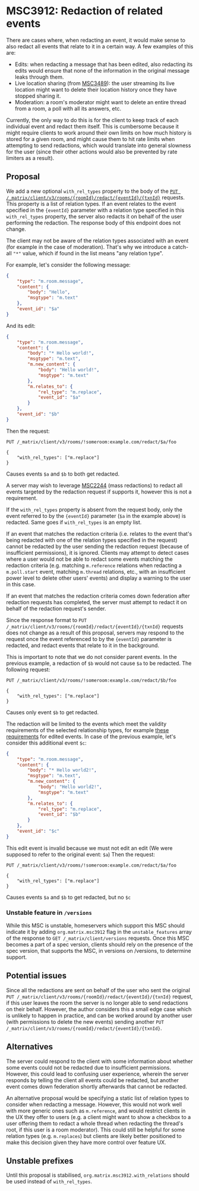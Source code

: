 # MSC3912: Redaction of related events

There are cases where, when redacting an event, it would make sense to also
redact all events that relate to it in a certain way. A few examples of this
are:

* Edits: when redacting a message that has been edited, also redacting its edits
  would ensure that none of the information in the original message leaks
  through them.
* Live location sharing (from
  [MSC3489](https://github.com/matrix-org/matrix-spec-proposals/pull/3489)): the
  user streaming its live location might want to delete their location history
  once they have stopped sharing it.
* Moderation: a room's moderator might want to delete an entire thread from a
  room, a poll with all its answers, etc.

Currently, the only way to do this is for the client to keep track of each
individual event and redact them itself. This is cumbersome because it might
require clients to work around their own limits on how much history is stored
for a given room, and might cause them to hit rate limits when attempting to
send redactions, which would translate into general slowness for the user (since
their other actions would also be prevented by rate limiters as a result).

## Proposal

We add a new optional `with_rel_types` property to the body of the [`PUT
/_matrix/client/v3/rooms/{roomId}/redact/{eventId}/{txnId}`](https://spec.matrix.org/latest/client-server-api/#put_matrixclientv3roomsroomidredacteventidtxnid)
requests. This property is a list of relation types. If an event relates to the
event specified in the `{eventId}` parameter with a relation type specified in
this `with_rel_types` property, the server also redacts it on behalf of the user
performing the redaction. The response body of this endpoint does not change.

The client may not be aware of the relation types associated with an event (for
example in the case of moderation). That's why we introduce a catch-all `"*"` value,
which if found in the list means "any relation type".

For example, let's consider the following message:

```json
{
    "type": "m.room.message",
    "content": {
        "body": "Hello",
        "msgtype": "m.text"
    },
    "event_id": "$a"
}
```

And its edit:

```json
{
    "type": "m.room.message",
    "content": {
        "body": "* Hello world!",
        "msgtype": "m.text",
        "m.new_content": {
            "body": "Hello world!",
            "msgtype": "m.text"
        },
        "m.relates_to": {
            "rel_type": "m.replace",
            "event_id": "$a"
        }
    },
    "event_id": "$b"
}
```

Then the request:

```
PUT /_matrix/client/v3/rooms/!someroom:example.com/redact/$a/foo

{
    "with_rel_types": ["m.replace"]
}
```

Causes events `$a` and `$b` to both get redacted.

A server may wish to leverage
[MSC2244](https://github.com/matrix-org/matrix-doc/pull/2244) (mass redactions)
to redact all events targeted by the redaction request if supports it, however
this is not a requirement.

If the `with_rel_types` property is absent from the request body, only the event referred to by the `{eventId}` parameter (`$a` in the example above) is redacted. Same goes if `with_rel_types` is an empty list.

If an event that matches the redaction criteria (i.e. relates to the event
that's being redacted with one of the relation types specified in the request)
cannot be redacted by the user sending the redaction request (because of
insufficient permissions), it is ignored. Clients may attempt to detect cases
where a user would not be able to redact some events matching the redaction
criteria (e.g. matching `m.reference` relations when redacting a `m.poll.start`
event, matching `m.thread` relations, etc., with an insufficient power level to
delete other users' events) and display a warning to the user in this case.

If an event that matches the redaction criteria comes down federation after
redaction requests has completed, the server must attempt to redact it on behalf
of the redaction request's sender.

Since the response format to `PUT
/_matrix/client/v3/rooms/{roomId}/redact/{eventId}/{txnId}` requests does not change as a
result of this proposal, servers may respond to the request once the event
referenced to by the `{eventId}` parameter is redacted, and redact events that
relate to it in the background.

This is important to note that we do not consider parent events. In the previous example,
a redaction of `$b` would not cause `$a` to be redacted. The following request:

```
PUT /_matrix/client/v3/rooms/!someroom:example.com/redact/$b/foo

{
    "with_rel_types": ["m.replace"]
}
```

Causes only event `$b` to get redacted.

The redaction will be limited to the events which meet the validity requirements of the
selected relationship types, for example [these requirements](https://spec.matrix.org/v1.6/client-server-api/#validity-of-replacement-events) for edited events.
In case of the previous example, let's consider this additional event `$c`: 

```json
{
    "type": "m.room.message",
    "content": {
        "body": "* Hello world2!",
        "msgtype": "m.text",
        "m.new_content": {
            "body": "Hello world2!",
            "msgtype": "m.text"
        },
        "m.relates_to": {
            "rel_type": "m.replace",
            "event_id": "$b"
        }
    },
    "event_id": "$c"
}
```

This edit event is invalid because we must not edit an edit (We were supposed to refer to the
original event: `$a`)
Then the request:

```
PUT /_matrix/client/v3/rooms/!someroom:example.com/redact/$a/foo

{
    "with_rel_types": ["m.replace"]
}
```

Causes events `$a` and `$b` to get redacted, but no `$c`

### Unstable feature in `/versions`

While this MSC is unstable, homeservers which support this MSC should indicate it by adding
`org.matrix.msc3912` flag in the `unstable_features` array of the response to `GET
/_matrix/client/versions` requests.
Once this MSC becomes a part of a spec version, clients should rely on the presence of the spec
version, that supports the MSC, in versions on /versions, to determine support.

## Potential issues

Since all the redactions are sent on behalf of the user who sent the original
`PUT /_matrix/client/v3/rooms/{roomId}/redact/{eventId}/{txnId}` request, if
this user leaves the room the server is no longer able to send redactions on
their behalf. However, the author considers this a small edge case which is
unlikely to happen in practice, and can be worked around by another user (with
permissions to delete the new events) sending another `PUT
/_matrix/client/v3/rooms/{roomId}/redact/{eventId}/{txnId}`.


## Alternatives

The server could respond to the client with some information about whether some
events could not be redacted due to insufficient permissions. However, this
could lead to confusing user experience, wherein the server responds by telling
the client all events could be redacted, but another event comes down federation
shortly afterwards that cannot be redacted.

An alternative proposal would be specifying a static list of relation types to
consider when redacting a message. However, this would not work well with more
generic ones such as `m.reference`, and would restrict clients in the UX they
offer to users (e.g. a client might want to show a checkbox to a user offering
them to redact a whole thread when redacting the thread's root, if this user is
a room moderator). This could still be helpful for some relation types (e.g.
`m.replaces`) but clients are likely better positioned to make this decision
given they have more control over feature UX.

## Unstable prefixes

Until this proposal is stabilised, `org.matrix.msc3912.with_relations` should be
used instead of `with_rel_types`.